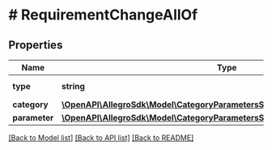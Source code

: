 # # RequirementChangeAllOf

## Properties

Name | Type | Description | Notes
------------ | ------------- | ------------- | -------------
**type** | **string** |  | [optional] [default to 'REQUIREMENT_CHANGE']
**category** | [**\OpenAPI\AllegroSdk\Model\CategoryParametersScheduledBaseChangeCategory**](CategoryParametersScheduledBaseChangeCategory.md) |  |
**parameter** | [**\OpenAPI\AllegroSdk\Model\CategoryParametersScheduledBaseChangeParameter**](CategoryParametersScheduledBaseChangeParameter.md) |  |

[[Back to Model list]](../../README.md#models) [[Back to API list]](../../README.md#endpoints) [[Back to README]](../../README.md)

